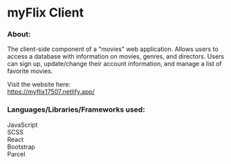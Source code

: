 # myFlix Client

### About:
The client-side component of a "movies" web application.
Allows users to access a database with information on movies, genres, and directors.
Users can sign up, update/change their account information, and manage a list of favorite movies.

Visit the website here:  
https://myflix17507.netlify.app/

### Languages/Libraries/Frameworks used:   
JavaScript  
SCSS    
React    
Bootstrap   
Parcel  